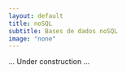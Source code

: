 ```yaml
---
layout: default
title: noSQL
subtitle: Bases de dados noSQL
image: "none"
---
```


... Under construction ... 